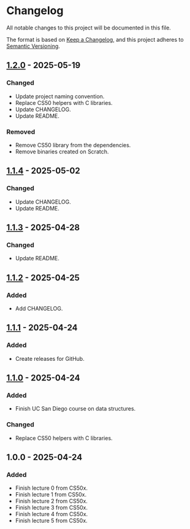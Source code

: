 # Changelog

All notable changes to this project will be documented in this file.

The format is based on [Keep a Changelog](https://keepachangelog.com/en/1.1.0/),
and this project adheres to [Semantic Versioning](https://semver.org/spec/v2.0.0.html).

## [1.2.0](https://github.com/serbouty/cs50x/releases/tag/v1.2.0) - 2025-05-19

### Changed

- Update project naming convention.
- Replace CS50 helpers with C libraries.
- Update CHANGELOG.
- Update README.

### Removed

- Remove CS50 library from the dependencies.
- Remove binaries created on Scratch.

## [1.1.4](https://github.com/serbouty/cs50x/releases/tag/v1.1.4) - 2025-05-02

### Changed

- Update CHANGELOG.
- Update README.

## [1.1.3](https://github.com/serbouty/cs50x/releases/tag/v1.1.3) - 2025-04-28

### Changed

- Update README.

## [1.1.2](https://github.com/serbouty/cs50x/releases/tag/v1.1.2) - 2025-04-25

### Added

- Add CHANGELOG.

## [1.1.1](https://github.com/serbouty/cs50x/releases/tag/v1.1.1) - 2025-04-24

### Added

- Create releases for GitHub.

## [1.1.0](https://github.com/serbouty/cs50x/releases/tag/v1.1.0) - 2025-04-24

### Added

- Finish UC San Diego course on data structures.

### Changed

- Replace CS50 helpers with C libraries.

## 1.0.0 - 2025-04-24

### Added

- Finish lecture 0 from CS50x.
- Finish lecture 1 from CS50x.
- Finish lecture 2 from CS50x.
- Finish lecture 3 from CS50x.
- Finish lecture 4 from CS50x.
- Finish lecture 5 from CS50x.
